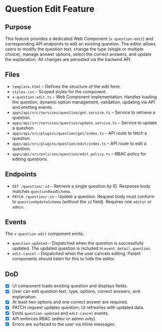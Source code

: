 Question Edit Feature
====================

## Purpose

This feature provides a dedicated Web Component (`x-question-edit`) and
corresponding API endpoints to edit an existing question. The editor
allows users to modify the question text, change the type (single or
multiple choice), manage answer options, select the correct answers,
and update the explanation. All changes are persisted via the backend
API.

## Files

- `template.html` – Defines the structure of the edit form.
- `styles.css` – Scoped styles for the component.
- `x-question-edit.ts` – Web Component implementation. Handles
  loading the question, dynamic option management, validation,
  updating via API and emitting events.
- `apps/api/src/services/question/get.service.ts` – Service to
  retrieve a question.
- `apps/api/src/services/question/update.service.ts` – Service to
  update a question.
- `apps/api/src/plugins/question/get/index.ts` – API route to fetch a
  question.
- `apps/api/src/plugins/question/edit/index.ts` – API route to edit
  a question.
- `apps/api/src/policies/question/edit.policy.ts` – RBAC policy for
  editing questions.

## Endpoints

- `GET /question/:id` – Retrieve a single question by ID. Response
  body matches `questionReadSchema`.
- `PATCH /question/:id` – Update a question. Request body must
  conform to `questionUpdateSchema` (without the `id` field). Requires
  role `editor` or `admin`.

## Events

The `x-question-edit` component emits:

- `question-updated` – Dispatched when the question is successfully
  updated. The updated question is included in `event.detail.question`.
- `edit-cancel` – Dispatched when the user cancels editing. Parent
  components should listen for this to hide the editor.

## DoD

- [x] UI component loads existing question and displays fields.
- [x] User can edit question text, type, options, correct answers,
      and explanation.
- [x] At least two options and one correct answer are required.
- [x] PATCH request updates question; UI refreshes with updated data.
- [x] Emits `question-updated` and `edit-cancel` events.
- [x] API enforces RBAC (editor or admin only).
- [x] Errors are surfaced to the user via inline messages.